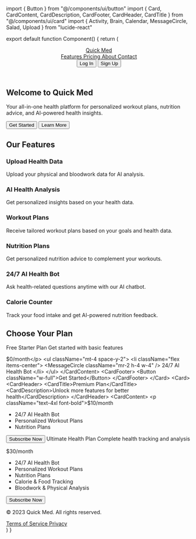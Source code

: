 import { Button } from "@/components/ui/button"
import { Card, CardContent, CardDescription, CardFooter, CardHeader, CardTitle } from "@/components/ui/card"
import { Activity, Brain, Calendar, MessageCircle, Salad, Upload } from "lucide-react"

export default function Component() {
  return (
    <div className="flex flex-col min-h-screen">
      <header className="px-4 lg:px-6 h-14 flex items-center">
        <a className="flex items-center justify-center" href="#">
          <Activity className="h-6 w-6" />
          <span className="ml-2 text-lg font-bold">Quick Med</span>
        </a>
        <nav className="ml-auto flex gap-4 sm:gap-6">
          <a className="text-sm font-medium hover:underline underline-offset-4" href="#">
            Features
          </a>
          <a className="text-sm font-medium hover:underline underline-offset-4" href="#">
            Pricing
          </a>
          <a className="text-sm font-medium hover:underline underline-offset-4" href="#">
            About
          </a>
          <a className="text-sm font-medium hover:underline underline-offset-4" href="#">
            Contact
          </a>
        </nav>
        <div className="ml-4 flex items-center space-x-2">
          <Button variant="outline" size="sm">Log In</Button>
          <Button size="sm">Sign Up</Button>
        </div>
      </header>
      <main className="flex-1">
        <section className="w-full py-12 md:py-24 lg:py-32 xl:py-48">
          <div className="container px-4 md:px-6">
            <div className="flex flex-col items-center space-y-4 text-center">
              <div className="space-y-2">
                <h1 className="text-3xl font-bold tracking-tighter sm:text-4xl md:text-5xl lg:text-6xl/none">
                  Welcome to Quick Med
                </h1>
                <p className="mx-auto max-w-[700px] text-gray-500 md:text-xl dark:text-gray-400">
                  Your all-in-one health platform for personalized workout plans, nutrition advice, and AI-powered
                  health insights.
                </p>
              </div>
              <div className="space-x-4">
                <Button>Get Started</Button>
                <Button variant="outline">Learn More</Button>
              </div>
            </div>
          </div>
        </section>
        <section className="w-full py-12 md:py-24 lg:py-32 bg-gray-100 dark:bg-gray-800">
          <div className="container px-4 md:px-6">
            <h2 className="text-3xl font-bold tracking-tighter sm:text-5xl text-center mb-12">Our Features</h2>
            <div className="grid gap-10 sm:grid-cols-2 md:grid-cols-3">
              <div className="flex flex-col items-center space-y-2 border-gray-800 p-4 rounded-lg">
                <Upload className="h-8 w-8 mb-2" />
                <h3 className="text-xl font-bold">Upload Health Data</h3>
                <p className="text-sm text-gray-500 dark:text-gray-400 text-center">
                  Upload your physical and bloodwork data for AI analysis.
                </p>
              </div>
              <div className="flex flex-col items-center space-y-2 border-gray-800 p-4 rounded-lg">
                <Brain className="h-8 w-8 mb-2" />
                <h3 className="text-xl font-bold">AI Health Analysis</h3>
                <p className="text-sm text-gray-500 dark:text-gray-400 text-center">
                  Get personalized insights based on your health data.
                </p>
              </div>
              <div className="flex flex-col items-center space-y-2 border-gray-800 p-4 rounded-lg">
                <Calendar className="h-8 w-8 mb-2" />
                <h3 className="text-xl font-bold">Workout Plans</h3>
                <p className="text-sm text-gray-500 dark:text-gray-400 text-center">
                  Receive tailored workout plans based on your goals and health data.
                </p>
              </div>
              <div className="flex flex-col items-center space-y-2 border-gray-800 p-4 rounded-lg">
                <Salad className="h-8 w-8 mb-2" />
                <h3 className="text-xl font-bold">Nutrition Plans</h3>
                <p className="text-sm text-gray-500 dark:text-gray-400 text-center">
                  Get personalized nutrition advice to complement your workouts.
                </p>
              </div>
              <div className="flex flex-col items-center space-y-2 border-gray-800 p-4 rounded-lg">
                <MessageCircle className="h-8 w-8 mb-2" />
                <h3 className="text-xl font-bold">24/7 AI Health Bot</h3>
                <p className="text-sm text-gray-500 dark:text-gray-400 text-center">
                  Ask health-related questions anytime with our AI chatbot.
                </p>
              </div>
              <div className="flex flex-col items-center space-y-2 border-gray-800 p-4 rounded-lg">
                <Activity className="h-8 w-8 mb-2" />
                <h3 className="text-xl font-bold">Calorie Counter</h3>
                <p className="text-sm text-gray-500 dark:text-gray-400 text-center">
                  Track your food intake and get AI-powered nutrition feedback.
                </p>
              </div>
            </div>
          </div>
        </section>
        <section className="w-full py-12 md:py-24 lg:py-32">
          <div className="container px-4 md:px-6">
            <h2 className="text-3xl font-bold tracking-tighter sm:text-5xl text-center mb-12">Choose Your Plan</h2>
            <div className="grid gap-6 sm:grid-cols-2 lg:grid-cols-3 lg:gap-12">
              <Card>
                <CardHeader>
                  <CardTitle>Free Starter Plan</CardTitle>
                  <CardDescription>Get started with basic features</CardDescription>
                </CardHeader>
                <CardContent>
                  <p className="text-4xl font-bold">$0/month</p>
                  <ul className="mt-4 space-y-2">
                    <li className="flex items-center">
                      <MessageCircle className="mr-2 h-4 w-4" />
                      24/7 AI Health Bot
                    </li>
                  </ul>
                </CardContent>
                <CardFooter>
                  <Button className="w-full">Get Started</Button>
                </CardFooter>
              </Card>
              <Card>
                <CardHeader>
                  <CardTitle>Premium Plan</CardTitle>
                  <CardDescription>Unlock more features for better health</CardDescription>
                </CardHeader>
                <CardContent>
                  <p className="text-4xl font-bold">$10/month</p>
                  <ul className="mt-4 space-y-2">
                    <li className="flex items-center">
                      <MessageCircle className="mr-2 h-4 w-4" />
                      24/7 AI Health Bot
                    </li>
                    <li className="flex items-center">
                      <Calendar className="mr-2 h-4 w-4" />
                      Personalized Workout Plans
                    </li>
                    <li className="flex items-center">
                      <Salad className="mr-2 h-4 w-4" />
                      Nutrition Plans
                    </li>
                  </ul>
                </CardContent>
                <CardFooter>
                  <Button className="w-full">Subscribe Now</Button>
                </CardFooter>
              </Card>
              <Card>
                <CardHeader>
                  <CardTitle>Ultimate Health Plan</CardTitle>
                  <CardDescription>Complete health tracking and analysis</CardDescription>
                </CardHeader>
                <CardContent>
                  <p className="text-4xl font-bold">$30/month</p>
                  <ul className="mt-4 space-y-2">
                    <li className="flex items-center">
                      <MessageCircle className="mr-2 h-4 w-4" />
                      24/7 AI Health Bot
                    </li>
                    <li className="flex items-center">
                      <Calendar className="mr-2 h-4 w-4" />
                      Personalized Workout Plans
                    </li>
                    <li className="flex items-center">
                      <Salad className="mr-2 h-4 w-4" />
                      Nutrition Plans
                    </li>
                    <li className="flex items-center">
                      <Activity className="mr-2 h-4 w-4" />
                      Calorie & Food Tracking
                    </li>
                    <li className="flex items-center">
                      <Upload className="mr-2 h-4 w-4" />
                      Bloodwork & Physical Analysis
                    </li>
                  </ul>
                </CardContent>
                <CardFooter>
                  <Button className="w-full">Subscribe Now</Button>
                </CardFooter>
              </Card>
            </div>
          </div>
        </section>
      </main>
      <footer className="flex flex-col gap-2 sm:flex-row py-6 w-full shrink-0 items-center px-4 md:px-6 border-t">
        <p className="text-xs text-gray-500 dark:text-gray-400">© 2023 Quick Med. All rights reserved.</p>
        <nav className="sm:ml-auto flex gap-4 sm:gap-6">
          <a className="text-xs hover:underline underline-offset-4" href="#">
            Terms of Service
          </a>
          <a className="text-xs hover:underline underline-offset-4" href="#">
            Privacy
          </a>
        </nav>
      </footer>
    </div>
  )
}

